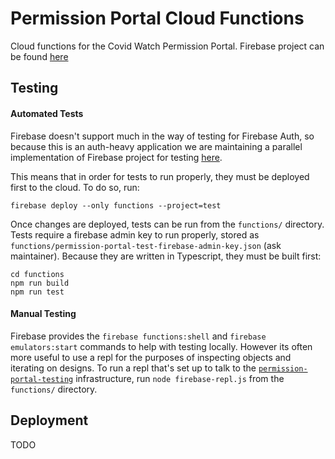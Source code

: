 # Permission Portal Cloud Functions

Cloud functions for the Covid Watch Permission Portal.
Firebase project can be found [here](https://console.firebase.google.com/project/permission-portal/)

## Testing

#### Automated Tests

Firebase doesn't support much in the way of testing for Firebase Auth, so because this is an auth-heavy application we are maintaining a parallel implementation of Firebase project for testing [here](https://console.firebase.google.com/project/permission-portal-test/).

This means that in order for tests to run properly, they must be deployed first to the cloud. To do so, run:

```
firebase deploy --only functions --project=test
```

Once changes are deployed, tests can be run from the `functions/` directory. Tests require a firebase admin key to run properly, stored as `functions/permission-portal-test-firebase-admin-key.json` (ask maintainer). Because they are written in Typescript, they must be built first:

```
cd functions
npm run build
npm run test
```

#### Manual Testing

Firebase provides the `firebase functions:shell` and `firebase emulators:start` commands to help with testing locally. However its often more useful to use a repl for the purposes of inspecting objects and iterating on designs. To run a repl that's set up to talk to the [`permission-portal-testing`](https://console.firebase.google.com/project/permission-portal-test/) infrastructure, run `node firebase-repl.js` from the `functions/` directory.

## Deployment

TODO
